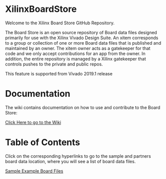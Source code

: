 # XilinxBoardStore
Welcome to the Xilinx Board Store GitHub Repository.

The Board Store is an open source repository of Board data files designed primarily for use with the Xilinx Vivado Design Suite. An xitem corresponds to a group or collection of one or more Board data files that is published and maintained by an owner. The xitem owner acts as a gatekeeper for that code and we only accept contributions for an app from the owner. In addition, the entire repository is managed by a Xilinx gatekeeper that controls pushes to the private and public repos.

This feature is supported from Vivado 2019.1 release

# Documentation
The wiki contains documentation on how to use and contribute to the Board Store:

[Click Here to go to the Wiki](https://github.com/Xilinx/XilinxBoardStore/wiki/Xilinx-Board-Store-Home)

# Table of Contents
Click on the corresponding hyperlinks to go to the sample and partners board data location, where you will see a list of board data files.  

[Sample Example Board Files](https://github.com/Xilinx/XilinxBoardStore/tree/2018.1-dev/boards/example_vendor)


